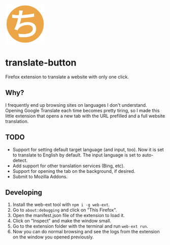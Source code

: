 <div align="left">
  <a href="https://github.com/martgnz/translate-button">
    <img src="icons/translate-button.svg" width="125" height="125">
  </a>

# translate-button

Firefox extension to translate a website with only one click.

## Why?

I frequently end up browsing sites on languages I don't understand. Opening Google Translate each time becomes pretty tiring, so I made this little extension that opens a new tab with the URL prefilled and a full website translation.

## TODO

- Support for setting default target language (and input, too). Now it is set to translate to English by default. The input language is set to auto-detect.
- Add support for other translation services (Bing, etc).
- Support for opening the tab on the background, if desired.
- Submit to Mozilla Addons.

## Developing

1. Install the web-ext tool with `npm i -g web-ext`.
2. Go to `about:debugging` and click on "This Firefox".
3. Open the manifest.json file of the extension to load it.
4. Click on "Inspect" and make the window small.
5. Go to the extension folder with the terminal and run `web-ext run`.
6. Now you can do normal browsing and see the logs from the extension on the window you opened previously.